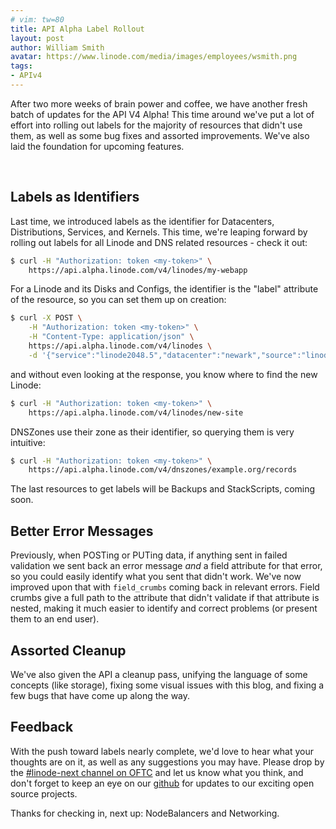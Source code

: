 ```yaml
---
# vim: tw=80
title: API Alpha Label Rollout
layout: post
author: William Smith
avatar: https://www.linode.com/media/images/employees/wsmith.png
tags:
- APIv4
---
```

After two more weeks of brain power and coffee, we have another fresh batch of
updates for the API V4 Alpha!  This time around we've put a lot of effort into
rolling out labels for the majority of resources that didn't use them, as well as
some bug fixes and assorted improvements.  We've also laid the foundation for
upcoming features.

&nbsp;


## Labels as Identifiers

Last time, we introduced labels as the identifier for Datacenters,
Distributions, Services, and Kernels.  This time, we're leaping forward by rolling
out labels for all Linode and DNS related resources - check it out:

```bash
$ curl -H "Authorization: token <my-token>" \
    https://api.alpha.linode.com/v4/linodes/my-webapp
```

For a Linode and its Disks and Configs, the identifier is the "label" attribute
of the resource, so you can set them up on creation:

```bash
$ curl -X POST \
    -H "Authorization: token <my-token>" \
    -H "Content-Type: application/json" \
    https://api.alpha.linode.com/v4/linodes \
    -d '{"service":"linode2048.5","datacenter":"newark","source":"linode/ubuntu15","label":"new-site"}'
```

and without even looking at the response, you know where to find the new Linode:

```bash
$ curl -H "Authorization: token <my-token>" \
    https://api.alpha.linode.com/v4/linodes/new-site
```

DNSZones use their zone as their identifier, so querying them is very intuitive:

```bash
$ curl -H "Authorization: token <my-token>" \
    https://api.alpha.linode.com/v4/dnszones/example.org/records
```

The last resources to get labels will be Backups and StackScripts, coming soon.

## Better Error Messages

Previously, when POSTing or PUTing data, if anything sent in failed validation we
sent back an error message *and* a field attribute for that error, so you could
easily identify what you sent that didn't work.  We've now improved upon that
with `field_crumbs` coming back in relevant errors.  Field crumbs give a full
path to the attribute that didn't validate if that attribute is nested, making
it much easier to identify and correct problems (or present them to an end
user).

## Assorted Cleanup

We've also given the API a cleanup pass, unifying the language of some concepts
(like storage), fixing some visual issues with this blog, and fixing a few bugs
that have come up along the way.

## Feedback

With the push toward labels nearly complete, we'd love to hear what your
thoughts are on it, as  well as any suggestions you may have.  Please drop by
the [#linode-next channel on OFTC](https://webchat.oftc.net/?channels=linode-next&uio=d4)
and let us know what you think, and don't forget to keep an eye on our
[github](https://github.com/linode) for updates to our exciting open source
projects.

Thanks for checking in, next up: NodeBalancers and Networking.
